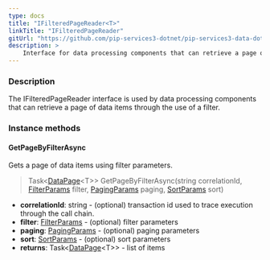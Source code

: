 ```yaml
---
type: docs
title: "IFilteredPageReader<T>"
linkTitle: "IFilteredPageReader"
gitUrl: "https://github.com/pip-services3-dotnet/pip-services3-data-dotnet"
description: >
    Interface for data processing components that can retrieve a page of data items by a filter.
---
```


### Description

The IFilteredPageReader interface is used by data processing components that can retrieve a page of data items through the use of a filter.

### Instance methods

#### GetPageByFilterAsync
Gets a page of data items using filter parameters.

> Task\<[DataPage](../../../commons/data/data_page)\<T\>\> GetPageByFilterAsync(string correlationId, [FilterParams](../../../commons/data/filter_params) filter, [PagingParams](../../../commons/data/paging_params) paging, [SortParams](../../../commons/data/sort_params) sort)

- **correlationId**: string - (optional) transaction id used to trace execution through the call chain.
- **filter**: [FilterParams](../../../commons/data/filter_params) - (optional) filter parameters
- **paging**: [PagingParams](../../../commons/data/paging_params) -  (optional) paging parameters
- **sort**: [SortParams](../../../commons/data/sort_params) - (optional) sort parameters
- **returns**: Task\<[DataPage](../../../commons/data/data_page)\<T\>\> - list of items


